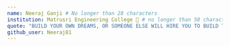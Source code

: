 ```yaml
---
name: Neeraj Ganji # No longer than 28 characters
institution: Matrusri Engineering College 🚩 # no longer than 58 characters
quote: "BUILD YOUR OWN DREAMS, OR SOMEONE ELSE WILL HIRE YOU TO BUILD THIERS" # no longer than 100 characters, avoid using quotes(") to guarantee the format remains the same.
github_user: Neeraj81
---
```

